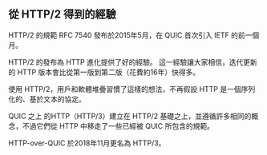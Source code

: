 ## 從 HTTP/2 得到的經驗

HTTP/2 的規範 RFC 7540 發布於2015年5月，在 QUIC 首次引入 IETF 的前一個月。

HTTP/2 的發布為 HTTP 進化提供了好的經驗。
這一經驗讓大家相信，迭代更新的 HTTP 版本會比從第一版到第二版（花費約16年）快得多。

使用 HTTP/2，用戶和軟體堆疊習慣了這樣的想法，不再假設 HTTP 是一個序列化的、基於文本的協定。

QUIC 之上 的HTTP（HTTP/3）建立在 HTTP/2 基礎之上，並遵循許多相同的概念，不過它們從 HTTP 中移走了一些已經被 QUIC 所包含的規範。

HTTP-over-QUIC 於2018年11月更名為 HTTP/3。
